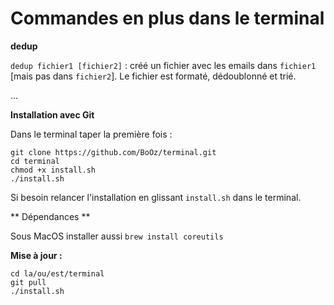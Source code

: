 # Commandes en plus dans le terminal

**dedup**

`dedup fichier1 [fichier2]` : créé un fichier avec les emails dans `fichier1` [mais pas dans `fichier2`]. Le fichier est formaté, dédoublonné et trié.

...


**Installation avec Git**

Dans le terminal taper la première fois :
```
git clone https://github.com/BoOz/terminal.git
cd terminal
chmod +x install.sh
./install.sh
```

Si besoin relancer l'installation en glissant `install.sh` dans le terminal.

** Dépendances **

Sous MacOS installer aussi
`brew install coreutils`

**Mise à jour :**
```
cd la/ou/est/terminal
git pull
./install.sh
```

